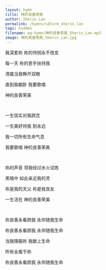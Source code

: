 ```yaml
---
layout: hymn
title: 神的良善荣美
author: Sherin_Lan
permalink: /hymns/sdlsrm_sherin_lan
tags: hidden
filename: wg-hymn/神的良善荣美_Sherin_Lan.mp3
image: 神的良善荣美_Sherin_Lan.jpg
---
```


我深爱祢 祢的怜悯永不改变

每一天 祢的恩手扶持我

清晨当我睁开双眼

直到我躺卧 我要歌唱

神的良善荣美

<br>

一生信实对我顾念

一生美好待我 到永远

我一切所有生命气息

我要歌唱 神的良善荣美

<br>

祢的声音 领我经过水火试炼

黑暗中 如此亲近我的灵

祢是我的天父 祢是我良友

一生活在 神的良善荣美

<br>

祢良善永看顾我 永伴随我生命

祢良善永看顾我 永伴随我生命

当我降服祢 我献上生命

所有全属于祢 

祢良善永看顾我 永伴随我生命   